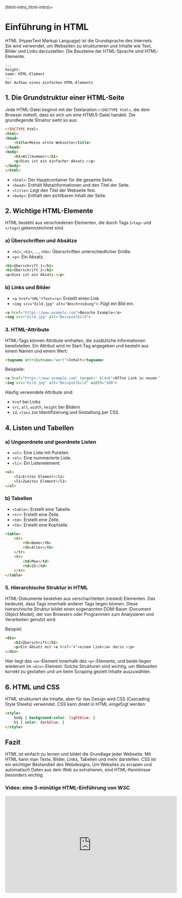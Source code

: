 (html-intro_html-intro)=
# Einführung in HTML

HTML (HyperText Markup Language) ist die Grundsprache des Internets. Sie wird verwendet, um Webseiten zu strukturieren und Inhalte wie Text, Bilder und Links darzustellen. Die Bausteine der HTML-Sprache sind HTML-Elemente.

```{figure} ../book_images/html_tag_anatomy.png
---
height:
name: HTML-Element
---
Der Aufbau eines einfachen HTML-Elements
```

## 1. Die Grundstruktur einer HTML-Seite
Jede HTML-Datei beginnt mit der Deklaration `<!DOCTYPE html>`, die dem Browser mitteilt, dass es sich um eine HTML5-Datei handelt. Die grundlegende Struktur sieht so aus:

```html
<!DOCTYPE html>
<html>
<head>
    <title>Meine erste Webseite</title>
</head>
<body>
    <h1>Willkommen!</h1>
    <p>Dies ist ein einfacher Absatz.</p>
</body>
</html>
```

- `<html>`: Der Hauptcontainer für die gesamte Seite.
- `<head>`: Enthält Metainformationen und den Titel der Seite.
- `<title>`: Legt den Titel der Webseite fest.
- `<body>`: Enthält den sichtbaren Inhalt der Seite.

## 2. Wichtige HTML-Elemente
HTML besteht aus verschiedenen Elementen, die durch Tags (`<tag>` und `</tag>`) gekennzeichnet sind.

### a) Überschriften und Absätze
- `<h1>`, `<h2>`, ..., `<h6>`: Überschriften unterschiedlicher Größe.
- `<p>`: Ein Absatz.

```html
<h1>Überschrift 1</h1>
<h2>Überschrift 2</h2>
<p>Dies ist ein Absatz.</p>
```

### b) Links und Bilder
- `<a href="URL">Text</a>`: Erstellt einen Link.
- `<img src="bild.jpg" alt="Beschreibung">`: Fügt ein Bild ein.

```html
<a href="https://www.example.com">Besuche Example</a>
<img src="bild.jpg" alt="Beispielbild">
```

### 3. HTML-Attribute

HTML-Tags können Attribute enthalten, die zusätzliche Informationen bereitstellen. Ein Attribut wird im Start-Tag angegeben und besteht aus einem Namen und einem Wert:

```html
<tagname attributname="wert">Inhalt</tagname>
```

Beispiele:

```html
<a href="https://www.example.com" target="_blank">Öffne Link in neuem Tab</a>
<img src="bild.jpg" alt="Beispielbild" width="300">
```

Häufig verwendete Attribute sind:

* `href` bei Links
* `src`, `alt`, `width`, `height` bei Bildern
* `id`, `class` zur Identifizierung und Gestaltung per CSS

## 4. Listen und Tabellen

### a) Ungeordnete und geordnete Listen
- `<ul>`: Eine Liste mit Punkten.
- `<ol>`: Eine nummerierte Liste.
- `<li>`: Ein Listenelement.

```html
<ul>
    <li>Erstes Element</li>
    <li>Zweites Element</li>
</ul>
```

### b) Tabellen
- `<table>`: Erstellt eine Tabelle.
- `<tr>`: Erstellt eine Zeile.
- `<td>`: Erstellt eine Zelle.
- `<th>`: Erstellt eine Kopfzelle.

```html
<table>
    <tr>
        <th>Name</th>
        <th>Alter</th>
    </tr>
    <tr>
        <td>Max</td>
        <td>25</td>
    </tr>
</table>
```

### 5. Hierarchische Struktur in HTML

HTML-Dokumente bestehen aus verschachtelten (nested) Elementen. Das bedeutet, dass Tags innerhalb anderer Tags liegen können. Diese hierarchische Struktur bildet einen sogenannten DOM-Baum (Document Object Model), der von Browsern oder Programmen zum Analysieren und Verarbeiten genutzt wird.

Beispiel:

```html
<div>
    <h2>Überschrift</h2>
    <p>Ein Absatz mit <a href="#">einem Link</a> darin.</p>
</div>
```

Hier liegt das `<a>`-Element innerhalb des `<p>`-Elements, und beide liegen wiederum im `<div>`-Element. Solche Strukturen sind wichtig, um Webseiten korrekt zu gestalten und um beim Scraping gezielt Inhalte auszuwählen.

## 6. HTML und CSS
HTML strukturiert die Inhalte, aber für das Design wird CSS (Cascading Style Sheets) verwendet. CSS kann direkt in HTML eingefügt werden:

```html
<style>
    body { background-color: lightblue; }
    h1 { color: darkblue; }
</style>
```

## Fazit
HTML ist einfach zu lernen und bildet die Grundlage jeder Webseite. Mit HTML kann man Texte, Bilder, Links, Tabellen und mehr darstellen. CSS ist ein wichtiger Bestandteil des Webdesigns. Um Websites zu scrapen und automatisch Daten aus dem Web zu extrahieren, sind HTML-Kenntnisse besonders wichtig.

### Video: eine 3-minütige HTML-Einführung von W3C

<iframe width="560" height="315" src="https://www.youtube.com/embed/it1rTvBcfRg?si=eGiQ0_jPRctkv2MV&amp;start=10" title="YouTube video player" frameborder="0" allow="accelerometer; autoplay; clipboard-write; encrypted-media; gyroscope; picture-in-picture; web-share" referrerpolicy="strict-origin-when-cross-origin" allowfullscreen></iframe>
